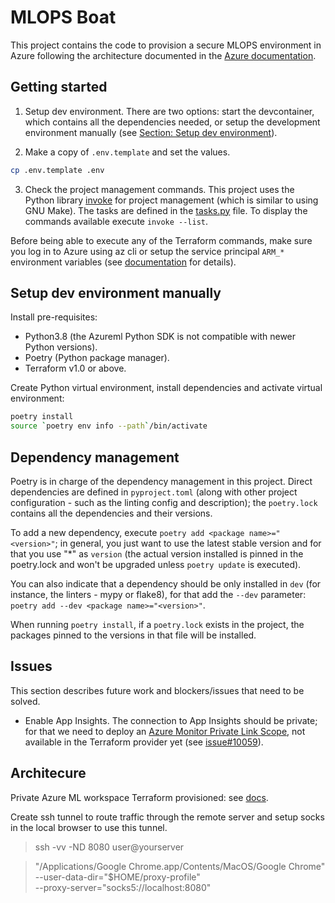# MLOPS Boat

This project contains the code to provision a secure MLOPS environment in Azure following the architecture documented in the [Azure documentation](https://docs.microsoft.com/en-us/azure/cloud-adoption-framework/ready/azure-best-practices/ai-machine-learning-enterprise-security#recommended-network-security-architecture).

## Getting started

1. Setup dev environment. 
There are two options: start the devcontainer, which contains all the dependencies needed, or setup the development environment manually (see [Section: Setup dev environment](#setup-dev-environment-manually)).

2. Make a copy of `.env.template` and set the values.
```bash
cp .env.template .env
```

3. Check the project management commands.
This project uses the Python library [invoke](https://www.pyinvoke.org/) for project management (which is similar to using GNU Make). The tasks are defined in the [tasks.py](tasks.py) file. To display the commands available execute `invoke --list`.

Before being able to execute any of the Terraform commands, make sure you log in to Azure using az cli or setup the service principal `ARM_*` environment variables (see [documentation](https://registry.terraform.io/providers/hashicorp/azurerm/latest/docs/guides/service_principal_client_secret) for details).

## Setup dev environment manually

Install pre-requisites:

- Python3.8 (the Azureml Python SDK is not compatible with newer Python versions).
- Poetry (Python package manager).
- Terraform v1.0 or above.

Create Python virtual environment, install dependencies and activate virtual environment:
```bash
poetry install
source `poetry env info --path`/bin/activate
```

## Dependency management

Poetry is in charge of the dependency management in this project. Direct dependencies are defined in `pyproject.toml` (along with other project configuration - such as the linting config and description); the `poetry.lock` contains all the dependencies and their versions.

To add a new dependency, execute `poetry add <package name>="<version>"`; in general, you just want to use the latest stable version and for that you use "*" as `version` (the actual version installed is pinned in the poetry.lock and won't be upgraded unless `poetry update` is executed).

You can also indicate that a dependency should be only installed in `dev` (for instance, the linters - mypy or flake8), for that add the `--dev` parameter: `poetry add --dev <package name>="<version>"`.

When running `poetry install`, if a `poetry.lock` exists in the project, the packages pinned to the versions in that file will be installed.

## Issues

This section describes future work and blockers/issues that need to be solved.

- Enable App Insights. The connection to App Insights should be private; for that we need to deploy an [Azure Monitor Private Link Scope](https://docs.microsoft.com/en-us/azure/azure-monitor/logs/private-link-security), not available in the Terraform provider yet (see [issue#10059](https://github.com/hashicorp/terraform-provider-azurerm/issues/10059)).

## Architecure

Private Azure ML workspace Terraform provisioned: see [docs](https://docs.microsoft.com/en-us/azure/machine-learning/how-to-manage-workspace-terraform?tabs=privateworkspace).

Create ssh tunnel to route traffic through the remote server and setup socks in the local browser to use this tunnel.
> ssh -vv -ND 8080 user@yourserver

>  "/Applications/Google Chrome.app/Contents/MacOS/Google Chrome" \
    --user-data-dir="$HOME/proxy-profile" \
    --proxy-server="socks5://localhost:8080"

